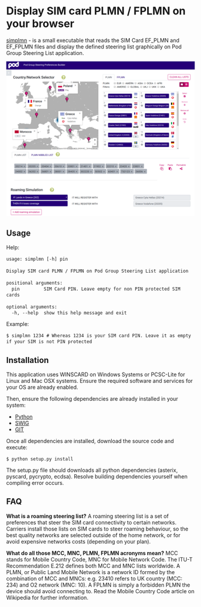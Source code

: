 Display SIM card PLMN / FPLMN on your browser
=====================================

[simplmn](https://github.com/PodgroupConnectivity/sim-steering-plmn-reader) - is a small executable that reads the SIM Card EF_PLMN and EF_FPLMN files and display the defined steering list graphically on Pod Group Steering List application.

![Your SIM Card PLMN steering list displayed on Pod Group's application](https://github.com/PodgroupConnectivity/sim-steering-plmn-reader/raw/master/data/simplmn.png)


Usage
------

Help:

```
usage: simplmn [-h] pin

Display SIM card PLMN / FPLMN on Pod Group Steering List application

positional arguments:
  pin         SIM Card PIN. Leave empty for non PIN protected SIM cards

optional arguments:
  -h, --help  show this help message and exit

```

Example:

```
$ simplmn 1234 # Whereas 1234 is your SIM card PIN. Leave it as empty if your SIM is not PIN protected
```

Installation
-------------

This application uses WINSCARD on Windows Systems or PCSC-Lite for Linux and Mac OSX systems. Ensure the required software and services for your OS are already enabled.

Then, ensure the following dependencies are already installed in your system:

* [Python](http://python.org) 
* [SWIG](http://www.swig.org)
* [GIT](https://git-scm.com/)

Once all dependencies are installed, download the source code and execute:

```
$ python setup.py install
```

The setup.py file should downloads all python dependencies (asterix, pyscard, pycrypto, ecdsa). Resolve building dependencies yourself when compiling error occurs.

FAQ
---

**What is a roaming steering list?**
A roaming steering list is a set of preferences that steer the SIM card connectivity to certain networks. Carriers install those lists on SIM cards to steer roaming behaviour, so the best quality networks are selected outside of the home network, or for avoid expensive networks costs (depending on your plan).

**What do all those MCC, MNC, PLMN, FPLMN acronyms mean?**
MCC stands for Mobile Country Code, MNC for Mobile Network Code. The ITU-T Recommendation E.212 defines both MCC and MNC lists worldwide. A PLMN, or Public Land Mobile Network is a network ID formed by the combination of MCC and MNCs: e.g. 23410 refers to UK country (MCC: 234) and O2 network (MNC: 10). A FPLMN is simply a forbidden PLMN the device should avoid connecting to. Read the Mobile Country Code article on Wikipedia for further information.